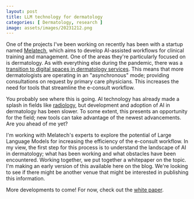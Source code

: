 ```yaml
---
layout: post
title: LLM technology for dermatology
categories: [ Dermatology, research ]
image: assets/images/20231212.png
---
```


One of the projects I've been working on recently has been with a startup named [Melatech](https://melatech.io/), which aims to develop AI-assisted workflows for clinical training and management.  One of the areas they're particularly focused on is dermatology.  As with everything else during the pandemic, there was a [transition to digital spaces in dermatology services](https://www.ncbi.nlm.nih.gov/pmc/articles/PMC8832130/).  This means that more dermatologists are operating in an "asynchronous" mode; providing consultations on request by primary care physicians.  This increases the need for tools that streamline the e-consult workflow.

You probably see where this is going.  AI technology has already made a splash in fields like [radiology](https://www.fda.gov/medical-devices/software-medical-device-samd/artificial-intelligence-and-machine-learning-aiml-enabled-medical-devices), but development and adoption of AI in dermatology has been slower.  To some extent, this presents an opportunity for the field; new tools can take advantage of the newest advancements.  Are you ahead of me yet?

I'm working with Melatech's experts to explore the potential of Large Language Models for increasing the efficiency of the e-consult workflow.  In my view, the first step for this process is to understand the landscape of AI in dermatology; what has been working and what obstacles have been encountered.  Working together, we put together a whitepaper on the topic.  I'm making an early version of this available here on the blog.  We're looking to see if there might be another venue that might be interested in publishing this information.

More developments to come! For now, check out the [white paper]({{site.url}}/assets/ai_derm_review.pdf).

